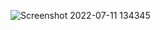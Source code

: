 ![Screenshot 2022-07-11 134345](https://user-images.githubusercontent.com/103123677/178325886-b7cabbd0-9bbb-44e0-93a1-14c2570593e5.png)
